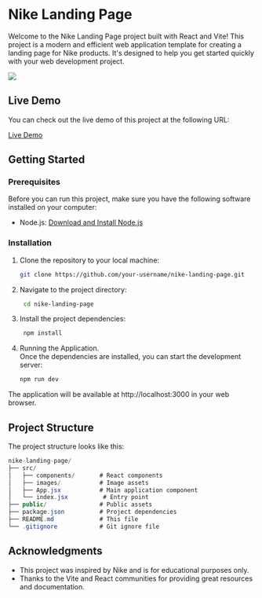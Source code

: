 # Nike Landing Page

Welcome to the Nike Landing Page project built with React and Vite! This project is a modern and efficient web application template for creating a landing page for Nike products. It's designed to help you get started quickly with your web development project.

![](https://github.com/n1khilnick/nike-landing-page/blob/22430a7c56365ada896011855794dfee23785d9c/preview.png)

## Live Demo

You can check out the live demo of this project at the following URL:

[Live Demo](https://n1khilnick.github.io/nike-landing-page/)

## Getting Started

### Prerequisites

Before you can run this project, make sure you have the following software installed on your computer:

- Node.js: [Download and Install Node.js](https://nodejs.org/)

### Installation

1. Clone the repository to your local machine:

   ```bash
   git clone https://github.com/your-username/nike-landing-page.git

1. Navigate to the project directory:
   ```bash
    cd nike-landing-page

1. Install the project dependencies:
   ```bash
    npm install

1. Running the Application.<br/>
   Once the dependencies are installed, you can start the development server:
   ```bash
   npm run dev

  The application will be available at http://localhost:3000 in your web browser.

## Project Structure
The project structure looks like this:

```csharp
nike-landing-page/
├── src/
│   ├── components/       # React components
│   ├── images/           # Image assets
│   ├── App.jsx           # Main application component
│   └── index.jsx          # Entry point
├── public/               # Public assets
├── package.json          # Project dependencies
├── README.md             # This file
└── .gitignore            # Git ignore file
```

## Acknowledgments
* This project was inspired by Nike and is for educational purposes only.
* Thanks to the Vite and React communities for providing great resources and documentation.
